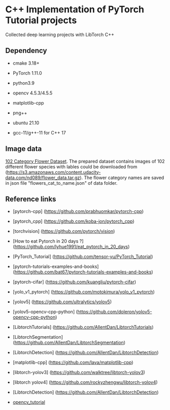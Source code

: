 # C++ Implementation of PyTorch Tutorial projects

Collected deep learning projects with LibTorch C++


## Dependency

- cmake 3.18+

- PyTorch 1.11.0

- python3.9

- opencv 4.5.3/4.5.5

- matplotlib-cpp

- png++

- ubuntu 21.10

- gcc-11/g++-11 for C++ 17

## Image data

[102 Category Flower Dataset](http://www.robots.ox.ac.uk/~vgg/data/flowers/102/index.html). The prepared dataset contains images of 102 different flower species with lables could be downloaded from (https://s3.amazonaws.com/content.udacity-data.com/nd089/flower_data.tar.gz). The flower category names are saved in json file "flowers_cat_to_name.json" of data folder.


## Reference links

- [pytorch-cpp] (https://github.com/prabhuomkar/pytorch-cpp)

- [pytorch_cpp] (https://github.com/koba-jon/pytorch_cpp)

- [torchvision] (https://github.com/pytorch/vision)

- [How to eat Pytorch in 20 days ?] (https://github.com/lyhue1991/eat_pytorch_in_20_days)

- [PyTorch_Tutorial] (https://github.com/tensor-yu/PyTorch_Tutorial)

- [pytorch-tutorials-examples-and-books] (https://github.com/bat67/pytorch-tutorials-examples-and-books)

- [pytorch-cifar] (https://github.com/kuangliu/pytorch-cifar)

- [yolo_v1_pytorch] (https://github.com/motokimura/yolo_v1_pytorch)

- [yolov5] (https://github.com/ultralytics/yolov5)

- [yolov5-opencv-cpp-python] (https://github.com/doleron/yolov5-opencv-cpp-python)

- [LibtorchTutorials] (https://github.com/AllentDan/LibtorchTutorials)

- [LibtorchSegmentation] (https://github.com/AllentDan/LibtorchSegmentation)

- [LibtorchDetection] (https://github.com/AllentDan/LibtorchDetection)

- [matplotlib-cpp] (https://github.com/lava/matplotlib-cpp)

- [libtorch-yolov3] (https://github.com/walktree/libtorch-yolov3)

- [libtorch yolov4] (https://github.com/rockyzhengwu/libtorch-yolov4)

- [LibtorchDetection] (https://github.com/AllentDan/LibtorchDetection)

- [opencv_tutorial](https://github.com/gloomyfish1998/opencv_tutorial)




